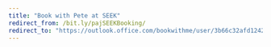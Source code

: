 ```yaml
---
title: "Book with Pete at SEEK"
redirect_from: /bit.ly/pajSEEKBooking/
redirect_to: "https://outlook.office.com/bookwithme/user/3b66c32afd12426caef181586e23403d@seek.com.au/?anonymous"
---
```

